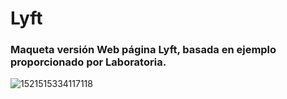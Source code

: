 # Lyft
### Maqueta versión Web página Lyft, basada en ejemplo proporcionado por Laboratoria.

![1521515334117118](https://user-images.githubusercontent.com/32294678/37885018-4e41f23e-3089-11e8-896c-94cbf6016eb0.PNG)
